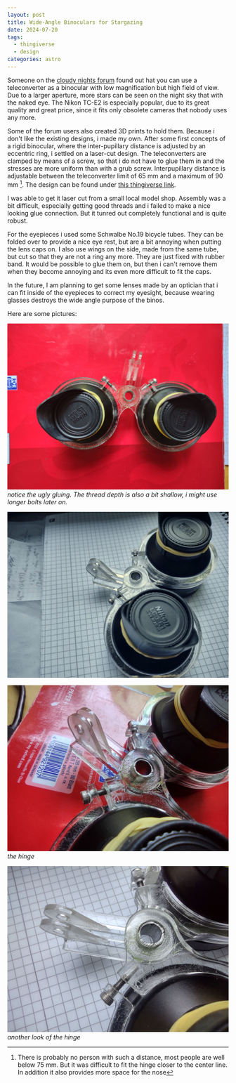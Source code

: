 ```yaml
---
layout: post
title: Wide-Angle Binoculars for Stargazing
date: 2024-07-20
tags:
  - thingiverse
  - design
categories: astro
---
```

Someone on the [cloudy nights forum](https://www.cloudynights.com/topic/536652-home-built-nikon-2x54-widefield-binos) found out hat you can use a teleconverter as a binocular with low magnification but high field of view. Due to a larger aperture, more stars can be seen on the night sky that with the naked eye. The Nikon TC-E2 is especially popular, due to its great quality and great price, since it fits only obsolete cameras that nobody uses any more.

Some of the forum users also created 3D prints to hold them.
Because i don't like the existing designs, i made my own. After some first concepts of a rigid binocular, where the inter-pupillary distance is adjusted by an eccentric ring, i settled on a laser-cut design.
The teleconverters are clamped by means of a screw, so that i do  not have to glue them in and the stresses are more uniform than with a grub screw. Interpupillary distance is adjustable between the teleconverter limit of 65 mm and a maximum of 90 mm [^1].
The design can be found under [this thingiverse link](https://www.thingiverse.com/thing:6692564).

I was able to get it laser cut from a small local model shop. Assembly was a bit difficult, especially getting good threads and i failed to make a nice looking glue connection. But it tunred out completely functional and is quite robust.

For the eyepieces i used some Schwalbe No.19 bicycle tubes. They can be folded over to provide a nice eye rest, but are a bit annoying when putting the lens caps on. I also use wings on the side, made from the same tube, but cut so that they are not a ring any more. They are just fixed with rubber band. It would be possible to glue them on, but then i can't remove them when they become annoying and its even more difficult to fit the caps.

In the future, I am planning to get some lenses made by an optician that i can fit inside of the eyepieces to correct my eyesight,  because wearing glasses destroys the wide angle purpose of the binos.

Here are some pictures:

![back](/assets/BinoClamp/IMG_20240720_112053398.jpg)
_notice the ugly gluing. The thread depth is also a bit shallow, i might use longer bolts later on._

![side](/assets/BinoClamp/IMG_20240720_112839651_HDR.jpg)

![hinge](/assets/BinoClamp/IMG_20240720_112126630_HDR.jpg)
_the hinge_

![hinge2](/assets/BinoClamp/IMG_20240720_112858707_HDR.jpg)
_another look of the hinge_



[^1]: There is probably no person with such a distance, most people are well below 75 mm. But it was difficult to fit the hinge closer to the center line. In addition it also provides more space for the nose